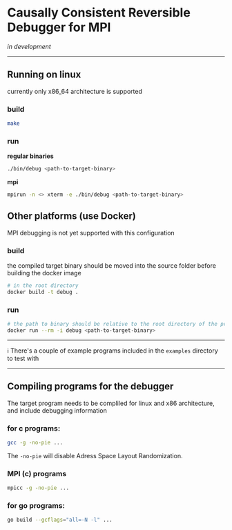 

# Causally Consistent Reversible Debugger for MPI

_in development_

---

## Running on linux
currently only x86_64 architecture is supported

### build
```bash
make
```
### run
**regular binaries**
```sh
./bin/debug <path-to-target-binary>
```

**mpi**
```sh
mpirun -n <> xterm -e ./bin/debug <path-to-target-binary>
```




## Other platforms (use Docker)
MPI debugging is not yet supported with this configuration

### build

the compiled target binary should be moved into the source folder before building the docker image

```bash
# in the root directory
docker build -t debug .
```
### run
```bash
# the path to binary should be relative to the root directory of the project
docker run --rm -i debug <path-to-target-binary>
```

--- 

ℹ️ There's a couple of example programs included in the `examples` directory to test with

---

## Compiling programs for the debugger



The target program needs to be compliled for linux and x86 architecture, and include debugging information

### for c programs:
```bash
gcc -g -no-pie ...
```
The `-no-pie` will disable Adress Space Layout Randomization.

### MPI (c) programs
```bash
mpicc -g -no-pie ...
```

### for go programs:
```bash
go build --gcflags="all=-N -l" ...
```
